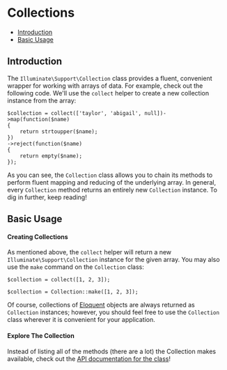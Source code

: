 # Collections

- [Introduction](#introduction)
- [Basic Usage](#basic-usage)

<a name="introduction"></a>
## Introduction

The `Illuminate\Support\Collection` class provides a fluent, convenient wrapper for working with arrays of data. For example, check out the following code. We'll use the `collect` helper to create a new collection instance from the array:

	$collection = collect(['taylor', 'abigail', null])->map(function($name)
	{
		return strtoupper($name);
	})
	->reject(function($name)
	{
		return empty($name);
	});


As you can see, the `Collection` class allows you to chain its methods to perform fluent mapping and reducing of the underlying array. In general, every `Collection` method returns an entirely new `Collection` instance. To dig in further, keep reading!

<a name="basic-usage"></a>
## Basic Usage

#### Creating Collections

As mentioned above, the `collect` helper will return a new `Illuminate\Support\Collection` instance for the given array. You may also use the `make` command on the `Collection` class:

	$collection = collect([1, 2, 3]);

	$collection = Collection::make([1, 2, 3]);

Of course, collections of [Eloquent](/docs/{{version}}/eloquent) objects are always returned as `Collection` instances; however, you should feel free to use the `Collection` class wherever it is convenient for your application.

#### Explore The Collection

Instead of listing all of the methods (there are a lot) the Collection makes available, check out the [API documentation for the class](http://laravel.com/api/master/Illuminate/Support/Collection.html)!
